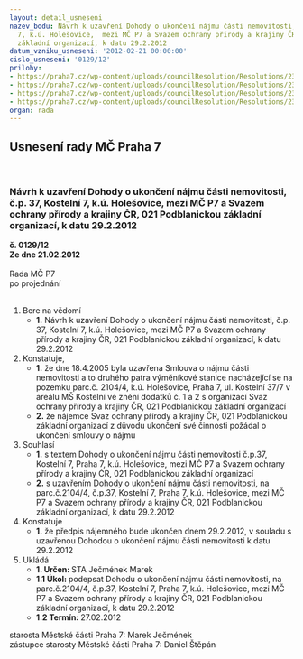 ```yaml
---
layout: detail_usneseni
nazev_bodu: Návrh k uzavření Dohody o ukončení nájmu části nemovitosti, č.p. 37, Kostelní
  7, k.ú. Holešovice,  mezi MČ P7 a Svazem ochrany přírody a krajiny ČR, 021 Podblanickou
  základní organizací, k datu 29.2.2012
datum_vzniku_usneseni: '2012-02-21 00:00:00'
cislo_usneseni: '0129/12'
prilohy:
- https://praha7.cz/wp-content/uploads/councilResolution/Resolutions/23061/10-12-dohoda_o_ukon%c4%8den%c3%ad_n%c3%a1jmu_%c4%8d%c3%a1sti_nemovitosti.doc
- https://praha7.cz/wp-content/uploads/councilResolution/Resolutions/23061/10-12-priloha_4.tif
- https://praha7.cz/wp-content/uploads/councilResolution/Resolutions/23061/10-12-priloha_5.tif
- https://praha7.cz/wp-content/uploads/councilResolution/Resolutions/23061/10-12-priloha_6.tif
organ: rada
---
```

<div id="ucUsn_pList" class="usn">
	<span><h2>Usnesení rady MČ Praha 7 </h2>
<br></span><div class="standBody">
<span><h3>Návrh k uzavření Dohody o ukončení nájmu části nemovitosti, č.p. 37, Kostelní 7, k.ú. Holešovice,  mezi MČ P7 a Svazem ochrany přírody a krajiny ČR, 021 Podblanickou základní organizací, k datu 29.2.2012</h3></span><div class="center">
		<strong>č. 0129/12</strong><br>
	</div>
<div class="center">
		<strong>Ze dne 21.02.2012</strong><br><br>
	</div>Rada MČ P7<br> po projednání<br><br><ol>
<li>Bere na vědomí<ul><li>
<strong>1.</strong> Návrh k uzavření Dohody o ukončení nájmu části nemovitosti, č.p. 37, Kostelní 7, k.ú. Holešovice,  mezi MČ P7 a Svazem ochrany přírody a krajiny ČR, 021 Podblanickou základní organizací, k datu 29.2.2012</li></ul>
</li>
<li>Konstatuje,<ul>
<li>
<strong>1.</strong> že dne 18.4.2005 byla uzavřena  Smlouva o nájmu části nemovitosti a to druhého patra výměníkové stanice nacházející se na pozemku parc.č. 2104/4, k.ú. Holešovice, Praha 7, ul. Kostelní 37/7 v areálu MŠ  Kostelní ve znění dodatků č. 1 a 2 s organizací  Svaz ochrany přírody a krajiny ČR, 021 Podblanickou základní organizací</li>
<li>
<strong>2.</strong> že nájemce Svaz ochrany přírody a krajiny ČR, 021 Podblanickou základní organizací z důvodu ukončení své činnosti požádal o ukončení  smlouvy o nájmu</li>
</ul>
</li>
<li>Souhlasí<ul>
<li>
<strong>1.</strong> s textem Dohody o ukončení nájmu části nemovitosti č.p.37, Kostelní 7, Praha 7, k.ú. Holešovice,  mezi MČ P7 a Svazem ochrany přírody a krajiny ČR, 021 Podblanickou základní organizací </li>
<li>
<strong>2.</strong> s uzavřením Dohody o ukončení nájmu části nemovitosti, na parc.č.2104/4, č.p.37, Kostelní 7, Praha 7, k.ú. Holešovice,  mezi MČ P7 a Svazem ochrany přírody a krajiny ČR, 021 Podblanickou základní organizací, k datu 29.2.2012     </li>
</ul>
</li>
<li>Konstatuje<ul><li>
<strong>1.</strong> že předpis nájemného bude ukončen dnem 29.2.2012, v souladu s uzavřenou Dohodou o ukončení nájmu části nemovitosti  k datu 29.2.2012</li></ul>
</li>
<li>Ukládá<ul>
<li>
<strong>1. Určen: </strong>STA Ječmének Marek</li>
<li>
<strong>1.1 Úkol: </strong>podepsat Dohodu o ukončení nájmu části nemovitosti, na parc.č.2104/4, č.p.37, Kostelní 7, Praha 7, k.ú. Holešovice,  mezi MČ P7 a Svazem ochrany přírody a krajiny ČR, 021 Podblanickou základní organizací, k datu 29.2.2012</li>
<li>
<strong>1.2 Termín: </strong>27.02.2012</li>
</ul>
</li>
</ol>starosta Městské části Praha 7: Marek Ječmének<br>zástupce starosty Městské části Praha 7: Daniel Štěpán 
</div>
</div>